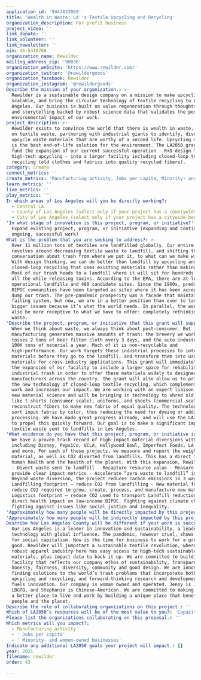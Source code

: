 ```yaml
---
application_id: '9443833069'
title: 'Wealth in Waste: LA''s Textile Upcycling and Recycling'
organization_description: For profit business
project_video: ''
link_donate: ''
link_volunteer: ''
link_newsletter: ''
ein: 46-5418768
organization_name: Rewilder
mailing_address_zip: '90036'
organization_website: 'https://www.rewilder.com/'
organization_twitter: '@rewildergoods'
organization_facebook: Rewilder
organization_instagram: '@rewildergoods'
Describe the mission of your organization.: >-
  Rewilder is a sustainable design company on a mission to make upcycling
  scalable, and bring the circular technology of textile recycling to Los
  Angeles. Our business is built on value regeneration through thoughtful design
  and storytelling backed by robust science data that validates the positive
  environmental impact of our work.
project_description: >-
  Rewilder exists to convince the world that there is wealth in waste. We focus
  on textile waste, partnering with industrial giants to identify, divert, and
  upcycle waste materials that are worthy of a second life. Upcycling materials
  is the best end-of-life solution for the environment. The LA2050 grant will
  fund the expansion of our current successful operation - R+D design lab plus
  high-tech upcycling - into a larger facility including closed-loop textile
  recycling (old clothes and fabrics into quality recycled fibers).
category: create
connect_metrics: ''
create_metrics: 'Manufacturing activity, Jobs per capita, Minority- and women-owned businesses'
learn_metrics: ''
live_metrics: ''
play_metrics: ''
In which areas of Los Angeles will you be directly working?:
  - Central LA
  - County of Los Angeles (select only if your project has a countywide benefit)
  - City of Los Angeles (select only if your project has a citywide benefit)
'In what stage of innovation is this project, program, or initiative?': >-
  Expand existing project, program, or initiative (expanding and continuing
  ongoing, successful work)
What is the problem that you are seeking to address?: >-
  Over 11 million tons of textiles are landfilled globally. Our entire business
  revolves around decreasing textile waste to landfill, and shifting the
  conversation about trash from where we put it, to what can we make with it?
  With design thinking, we can do better than landfill by upcycling and
  closed-loop recycling that uses existing materials rather than making new.
  Most of our trash heads to a landfill where it will sit for hundreds of years,
  all the while releasing toxins. According to the EPA, there are at least 564
  operational landfills and 480 candidate sites. Since the 1960s, predominantly
  BIPOC communities have been targeted as sites where it has been acceptable to
  dump our trash. The pre-pandemic prosperity was a facade that maintained a
  failing system, but now, we are in a better position than ever to tackle
  bigger issues because it’s what the world needs. In parallel, the world will
  also be more receptive to what we have to offer: completely rethinking textile
  waste.
'Describe the project, program, or initiative that this grant will support to address the problem identified.': >-
  When we think about waste, we always think about post-consumer. But industrial
  manufacturing generates massive amounts of trash: the brewery we work with
  tosses 2 tons of beer filter cloth every 3 days, and the auto industry trashes
  100K tons of material a year. Much of it is non-recyclable and
  high-performance. Our work targets these industrial processes to intercept the
  materials before they go to the landfill, and transform them into usable raw
  materials for cross-industry applications. This grant will immediately support
  the expansion of our facility to include a larger space for rehabilitating
  industrial trash in order to offer these materials widely to designers and
  manufacturers across the country. The grant will also allow us to prioritize
  the new technology of closed-loop textile recycling, which complements our
  work and increases our impact. We are working with an expert liaison to this
  new material science and will be bringing in technology to shred old fabrics
  like t-shirts (consumer scale), uniforms, and sheets (commercial scale) and
  reconstruct fibers to make new fabric of equal quality. The technology will
  sort input fabric by color, thus reducing the need for dyeing or additional
  processing. We have made great progress already, and will use the LA2050 grant
  to propel this quickly forward. Our goal is to make a significant impact on
  textile waste sent to landfills in Los Angeles.
'What evidence do you have that this project, program, or initiative is or will be successful, and how will you define and measure success?': >-
  We have a proven track record of high-impact material diversions with partners
  including Disney, PepsiCo, UCLA, Hollywood Bowl, Imperfect Foods, LA Metro,
  and more. For each of these projects, we measure and report the weight of the
  material, as well as CO2 diverted from landfills. This has a direct impact on
  human health and the health of the planet. With this expansion, Rewilder will:
  - Divert waste sent to landfill - Recapture resource value - Measure and
  provide clear impact metrics - Accelerate “zero waste to landfill” initiatives
  Beyond waste diversion, the project reduces carbon emissions in 3 ways: -
  Landfilling footprint – reduce CO2 from landfilling - New material footprint –
  reduce CO2 required to grow, create, process, and manufacture new materials -
  Logistics footprint – reduce CO2 used to transport Landfill reduction has a
  direct health impact on low-income BIPOC. Fighting against climate change is
  fighting against issues like social justice and inequality.
'Approximately how many people will be directly impacted by this project, program, or initiative?': '50'
'Approximately how many people will be indirectly impacted by this project, program, or initiative?': '1010572'
Describe how Los Angeles County will be different if your work is successful.: >-
  Our Los Angeles is a leader in innovation and sustainability, a leader in
  technology with global influence. The pandemic, however cruel, shows the need
  for social capitalism. Now is the time for business to work for a greater
  good. Rewilder will jumpstart a sustainable textile revolution, where the
  robust apparel industry here has easy access to high-tech sustainable
  materials, plus impact data to back it up. We are committed to building a
  facility that reflects our company ethos of sustainability, transparency,
  honesty, fairness, diversity, community and good design. We are innovators -
  finding solutions to the world’s trash problems that incorporate both
  upcycling and recycling, and forward-thinking research and development that
  fuels innovation. Our company is woman owned and operated. Jenny is Jewish /
  LBGTQ, and Stephanie is Chinese-American. We are committed to making this city
  a better place to live and work by building a unique place that benefits
  people and the planet.
Describe the role of collaborating organizations on this project.: ''
Which of LA2050’s resources will be of the most value to you?: 'Capacity-building and training,Strategy assistance and implementation'
Please list the organizations collaborating on this proposal.: ''
Which metrics will you impact?:
  - Manufacturing activity
  - ' Jobs per capita'
  - ' Minority- and women-owned businesses'
Indicate any additional LA2050 goals your project will impact.: []
year: 2021
filename: rewilder
order: 43

---
```

